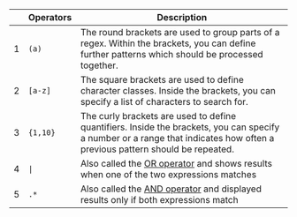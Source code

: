 |  | **Operators** | **Description** |
| ---- | ---- | ---- |
| 1 | `(a)` | The round brackets are used to group parts of a regex. Within the brackets, you can define further patterns which should be processed together. |
| 2 | `[a-z]` | The square brackets are used to define character classes. Inside the brackets, you can specify a list of characters to search for. |
| 3 | `{1,10}` | The curly brackets are used to define quantifiers. Inside the brackets, you can specify a number or a range that indicates how often a previous pattern should be repeated. |
| 4 | `\|` | Also called the [OR operator](OR%20operator.md) and shows results when one of the two expressions matches |
| 5 | `.*` | Also called the [AND operator](AND%20operator.md) and displayed results only if both expressions match |
